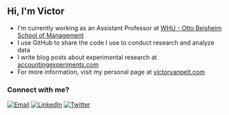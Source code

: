 ## Hi, I'm Victor
- I'm currently working as an Assistant Professor at <a href="https://www.whu.edu/en/faculty/victor-van-pelt/" target="_blank">WHU - Otto Beisheim School of Management</a>
- I use GitHub to share the code I use to conduct research and analyze data
- I write blog posts about experimental research at <a href="https://www.accountingexperiments.com" target="_blank">accountingexperiments.com</a>
- For more information, visit my personal page at <a href="https://www.victorvanpelt.com" target="_blank">victorvanpelt.com</a>
### Connect with me?
[![Email](https://img.shields.io/badge/Email_me-D95F0E?style=flat)](mailto:victor.vanpelt@whu.edu)
[![LinkedIn](https://img.shields.io/badge/LinkedIn-0077B5?style=flat&logo=linkedin&logoColor=white)](https://www.linkedin.com/in/victorvanpelt/)
[![Twitter](https://img.shields.io/badge/Twitter-1DA1F2?style=flat&logo=twitter&logoColor=white)](https://twitter.com/victorvanpelt)
